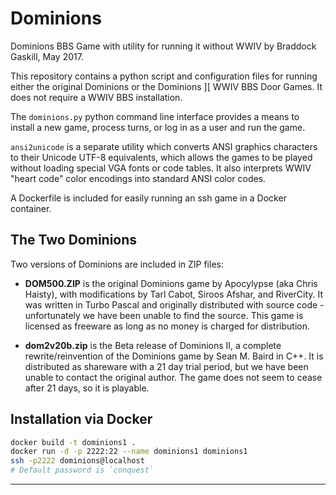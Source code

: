 # Dominions

Dominions BBS Game with utility for running it without WWIV by Braddock
Gaskill, May 2017.

This repository contains a python script and configuration files for running 
either the original Dominions or the Dominions ][ WWIV BBS Door Games.  It
does not require a WWIV BBS installation.  

The `dominions.py` python command line interface provides a means to install a
new game, process turns, or log in as a user and run the game.  

`ansi2unicode` is a separate utility which converts ANSI graphics characters to
their Unicode UTF-8 equivalents, which allows the games to be played without
loading special VGA fonts or code tables.  It also interprets WWIV "heart code"
color encodings into standard ANSI color codes.

A Dockerfile is included for easily running an ssh game in a Docker container.

## The Two Dominions

Two versions of Dominions are included in ZIP files:

- **DOM500.ZIP** is the original Dominions game by Apocylypse (aka Chris Haisty), with
  modifications by Tarl Cabot, Siroos Afshar, and RiverCity.  It was written in
Turbo Pascal and originally distributed with source code - unfortunately we
have been unable to find the source.  This game is licensed as freeware as long
as no money is charged for distribution.

- **dom2v20b.zip** is the Beta release of Dominions II, a complete
  rewrite/reinvention of the Dominions game by Sean M. Baird in C++.  It is
distributed as shareware with a 21 day trial period, but we have been unable to
contact the original author.  The game does not seem to cease after 21 days, so
it is playable.

## Installation via Docker

```bash
docker build -t dominions1 .
docker run -d -p 2222:22 --name dominions1 dominions1
ssh -p2222 dominions@localhost
# Default password is `conquest`
```


---
